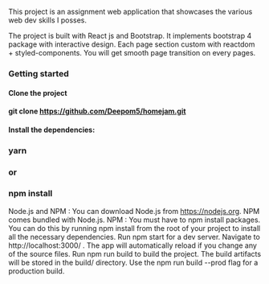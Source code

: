 This project is an assignment web application that showcases the various web dev skills I posses. 

The project is built with React js and Bootstrap. It implements bootstrap 4 package with interactive design. Each page section custom with reactdom + styled-components. You will get smooth page transition on every pages.

### Getting started

#### Clone the project

#### git clone https://github.com/Deepom5/homejam.git

#### Install the dependencies:

 ### yarn

### or

### npm install


 Node.js and NPM : You can download Node.js from https://nodejs.org. NPM comes bundled with Node.js.
 NPM : You must have to npm install packages. You can do this by running npm install from the root of your project to install all the necessary dependencies.
 Run npm start for a dev server. Navigate to http://localhost:3000/ . The app will automatically reload if you change any of the source files.
 Run npm run build to build the project. The build artifacts will be stored in the build/ directory. Use the npm run build --prod flag for a production build.
